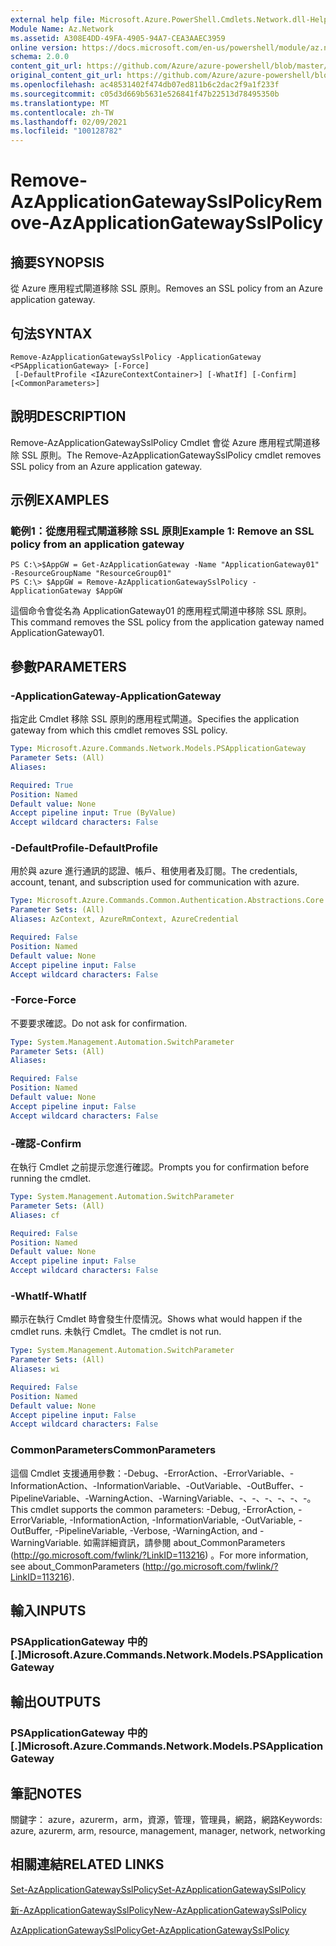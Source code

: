 ```yaml
---
external help file: Microsoft.Azure.PowerShell.Cmdlets.Network.dll-Help.xml
Module Name: Az.Network
ms.assetid: A308E4DD-49FA-4905-94A7-CEA3AAEC3959
online version: https://docs.microsoft.com/en-us/powershell/module/az.network/remove-azapplicationgatewaysslpolicy
schema: 2.0.0
content_git_url: https://github.com/Azure/azure-powershell/blob/master/src/Network/Network/help/Remove-AzApplicationGatewaySslPolicy.md
original_content_git_url: https://github.com/Azure/azure-powershell/blob/master/src/Network/Network/help/Remove-AzApplicationGatewaySslPolicy.md
ms.openlocfilehash: ac48531402f474db07ed811b6c2dac2f9a1f233f
ms.sourcegitcommit: c05d3d669b5631e526841f47b22513d78495350b
ms.translationtype: MT
ms.contentlocale: zh-TW
ms.lasthandoff: 02/09/2021
ms.locfileid: "100128782"
---
```

# <span data-ttu-id="30ef9-101">Remove-AzApplicationGatewaySslPolicy</span><span class="sxs-lookup"><span data-stu-id="30ef9-101">Remove-AzApplicationGatewaySslPolicy</span></span>

## <span data-ttu-id="30ef9-102">摘要</span><span class="sxs-lookup"><span data-stu-id="30ef9-102">SYNOPSIS</span></span>
<span data-ttu-id="30ef9-103">從 Azure 應用程式閘道移除 SSL 原則。</span><span class="sxs-lookup"><span data-stu-id="30ef9-103">Removes an SSL policy from an Azure application gateway.</span></span>

## <span data-ttu-id="30ef9-104">句法</span><span class="sxs-lookup"><span data-stu-id="30ef9-104">SYNTAX</span></span>

```
Remove-AzApplicationGatewaySslPolicy -ApplicationGateway <PSApplicationGateway> [-Force]
 [-DefaultProfile <IAzureContextContainer>] [-WhatIf] [-Confirm] [<CommonParameters>]
```

## <span data-ttu-id="30ef9-105">說明</span><span class="sxs-lookup"><span data-stu-id="30ef9-105">DESCRIPTION</span></span>
<span data-ttu-id="30ef9-106">Remove-AzApplicationGatewaySslPolicy Cmdlet 會從 Azure 應用程式閘道移除 SSL 原則。</span><span class="sxs-lookup"><span data-stu-id="30ef9-106">The Remove-AzApplicationGatewaySslPolicy cmdlet removes SSL policy from an Azure application gateway.</span></span>

## <span data-ttu-id="30ef9-107">示例</span><span class="sxs-lookup"><span data-stu-id="30ef9-107">EXAMPLES</span></span>

### <span data-ttu-id="30ef9-108">範例1：從應用程式閘道移除 SSL 原則</span><span class="sxs-lookup"><span data-stu-id="30ef9-108">Example 1: Remove an SSL policy from an application gateway</span></span>
```
PS C:\>$AppGW = Get-AzApplicationGateway -Name "ApplicationGateway01" -ResourceGroupName "ResourceGroup01"
PS C:\> $AppGW = Remove-AzApplicationGatewaySslPolicy -ApplicationGateway $AppGW
```

<span data-ttu-id="30ef9-109">這個命令會從名為 ApplicationGateway01 的應用程式閘道中移除 SSL 原則。</span><span class="sxs-lookup"><span data-stu-id="30ef9-109">This command removes the SSL policy from the application gateway named ApplicationGateway01.</span></span>

## <span data-ttu-id="30ef9-110">參數</span><span class="sxs-lookup"><span data-stu-id="30ef9-110">PARAMETERS</span></span>

### <span data-ttu-id="30ef9-111">-ApplicationGateway</span><span class="sxs-lookup"><span data-stu-id="30ef9-111">-ApplicationGateway</span></span>
<span data-ttu-id="30ef9-112">指定此 Cmdlet 移除 SSL 原則的應用程式閘道。</span><span class="sxs-lookup"><span data-stu-id="30ef9-112">Specifies the application gateway from which this cmdlet removes SSL policy.</span></span>

```yaml
Type: Microsoft.Azure.Commands.Network.Models.PSApplicationGateway
Parameter Sets: (All)
Aliases:

Required: True
Position: Named
Default value: None
Accept pipeline input: True (ByValue)
Accept wildcard characters: False
```

### <span data-ttu-id="30ef9-113">-DefaultProfile</span><span class="sxs-lookup"><span data-stu-id="30ef9-113">-DefaultProfile</span></span>
<span data-ttu-id="30ef9-114">用於與 azure 進行通訊的認證、帳戶、租使用者及訂閱。</span><span class="sxs-lookup"><span data-stu-id="30ef9-114">The credentials, account, tenant, and subscription used for communication with azure.</span></span>

```yaml
Type: Microsoft.Azure.Commands.Common.Authentication.Abstractions.Core.IAzureContextContainer
Parameter Sets: (All)
Aliases: AzContext, AzureRmContext, AzureCredential

Required: False
Position: Named
Default value: None
Accept pipeline input: False
Accept wildcard characters: False
```

### <span data-ttu-id="30ef9-115">-Force</span><span class="sxs-lookup"><span data-stu-id="30ef9-115">-Force</span></span>
<span data-ttu-id="30ef9-116">不要要求確認。</span><span class="sxs-lookup"><span data-stu-id="30ef9-116">Do not ask for confirmation.</span></span>

```yaml
Type: System.Management.Automation.SwitchParameter
Parameter Sets: (All)
Aliases:

Required: False
Position: Named
Default value: None
Accept pipeline input: False
Accept wildcard characters: False
```

### <span data-ttu-id="30ef9-117">-確認</span><span class="sxs-lookup"><span data-stu-id="30ef9-117">-Confirm</span></span>
<span data-ttu-id="30ef9-118">在執行 Cmdlet 之前提示您進行確認。</span><span class="sxs-lookup"><span data-stu-id="30ef9-118">Prompts you for confirmation before running the cmdlet.</span></span>

```yaml
Type: System.Management.Automation.SwitchParameter
Parameter Sets: (All)
Aliases: cf

Required: False
Position: Named
Default value: None
Accept pipeline input: False
Accept wildcard characters: False
```

### <span data-ttu-id="30ef9-119">-WhatIf</span><span class="sxs-lookup"><span data-stu-id="30ef9-119">-WhatIf</span></span>
<span data-ttu-id="30ef9-120">顯示在執行 Cmdlet 時會發生什麼情況。</span><span class="sxs-lookup"><span data-stu-id="30ef9-120">Shows what would happen if the cmdlet runs.</span></span>
<span data-ttu-id="30ef9-121">未執行 Cmdlet。</span><span class="sxs-lookup"><span data-stu-id="30ef9-121">The cmdlet is not run.</span></span>

```yaml
Type: System.Management.Automation.SwitchParameter
Parameter Sets: (All)
Aliases: wi

Required: False
Position: Named
Default value: None
Accept pipeline input: False
Accept wildcard characters: False
```

### <span data-ttu-id="30ef9-122">CommonParameters</span><span class="sxs-lookup"><span data-stu-id="30ef9-122">CommonParameters</span></span>
<span data-ttu-id="30ef9-123">這個 Cmdlet 支援通用參數：-Debug、-ErrorAction、-ErrorVariable、-InformationAction、-InformationVariable、-OutVariable、-OutBuffer、-PipelineVariable、-WarningAction、-WarningVariable、-、-、-、-、-、-。</span><span class="sxs-lookup"><span data-stu-id="30ef9-123">This cmdlet supports the common parameters: -Debug, -ErrorAction, -ErrorVariable, -InformationAction, -InformationVariable, -OutVariable, -OutBuffer, -PipelineVariable, -Verbose, -WarningAction, and -WarningVariable.</span></span> <span data-ttu-id="30ef9-124">如需詳細資訊，請參閱 about_CommonParameters (http://go.microsoft.com/fwlink/?LinkID=113216) 。</span><span class="sxs-lookup"><span data-stu-id="30ef9-124">For more information, see about_CommonParameters (http://go.microsoft.com/fwlink/?LinkID=113216).</span></span>

## <span data-ttu-id="30ef9-125">輸入</span><span class="sxs-lookup"><span data-stu-id="30ef9-125">INPUTS</span></span>

### <span data-ttu-id="30ef9-126">PSApplicationGateway 中的 [.]</span><span class="sxs-lookup"><span data-stu-id="30ef9-126">Microsoft.Azure.Commands.Network.Models.PSApplicationGateway</span></span>

## <span data-ttu-id="30ef9-127">輸出</span><span class="sxs-lookup"><span data-stu-id="30ef9-127">OUTPUTS</span></span>

### <span data-ttu-id="30ef9-128">PSApplicationGateway 中的 [.]</span><span class="sxs-lookup"><span data-stu-id="30ef9-128">Microsoft.Azure.Commands.Network.Models.PSApplicationGateway</span></span>

## <span data-ttu-id="30ef9-129">筆記</span><span class="sxs-lookup"><span data-stu-id="30ef9-129">NOTES</span></span>
<span data-ttu-id="30ef9-130">關鍵字： azure，azurerm，arm，資源，管理，管理員，網路，網路</span><span class="sxs-lookup"><span data-stu-id="30ef9-130">Keywords: azure, azurerm, arm, resource, management, manager, network, networking</span></span>

## <span data-ttu-id="30ef9-131">相關連結</span><span class="sxs-lookup"><span data-stu-id="30ef9-131">RELATED LINKS</span></span>

[<span data-ttu-id="30ef9-132">Set-AzApplicationGatewaySslPolicy</span><span class="sxs-lookup"><span data-stu-id="30ef9-132">Set-AzApplicationGatewaySslPolicy</span></span>](./Set-AzApplicationGatewaySslPolicy.md)

[<span data-ttu-id="30ef9-133">新-AzApplicationGatewaySslPolicy</span><span class="sxs-lookup"><span data-stu-id="30ef9-133">New-AzApplicationGatewaySslPolicy</span></span>](./New-AzApplicationGatewaySslPolicy.md)

[<span data-ttu-id="30ef9-134">AzApplicationGatewaySslPolicy</span><span class="sxs-lookup"><span data-stu-id="30ef9-134">Get-AzApplicationGatewaySslPolicy</span></span>](./Get-AzApplicationGatewaySslPolicy.md)

